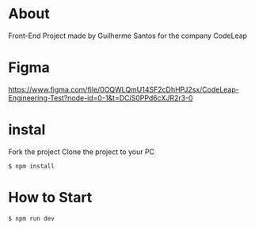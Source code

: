 # About

Front-End Project made by Guilherme Santos for the company CodeLeap

# Figma

https://www.figma.com/file/0OQWLQmU14SF2cDhHPJ2sx/CodeLeap-Engineering-Test?node-id=0-1&t=DCiS0PPd6cXJR2r3-0

# instal

Fork the project
Clone the project to your PC

```shell
$ npm install
```

# How to Start

```shell
$ npm run dev
```
